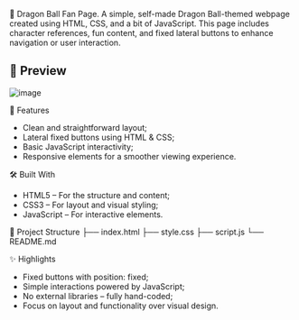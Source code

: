 🐉 Dragon Ball Fan Page. A simple, self-made Dragon Ball-themed webpage created using HTML, CSS, and a bit of JavaScript. This page includes character references, fun content, and fixed lateral buttons to enhance navigation or user interaction.

## 📸 Preview

![image](https://github.com/user-attachments/assets/5db66b0b-7d16-4846-8a4c-dfeaacb6f20e)

🌟 Features

- Clean and straightforward layout;
- Lateral fixed buttons using HTML & CSS;
- Basic JavaScript interactivity;
- Responsive elements for a smoother viewing experience.

🛠️ Built With

- HTML5 – For the structure and content;
- CSS3 – For layout and visual styling;
- JavaScript – For interactive elements.

📂 Project Structure
├── index.html
├── style.css
├── script.js
└── README.md

✨ Highlights

- Fixed buttons with position: fixed;
- Simple interactions powered by JavaScript;
- No external libraries – fully hand-coded;
- Focus on layout and functionality over visual design.
